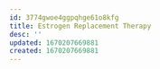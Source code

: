 ```yaml
---
id: 3774gwoe4ggpqhge61o8kfg
title: Estrogen Replacement Therapy
desc: ''
updated: 1670207669881
created: 1670207669881
---
```

